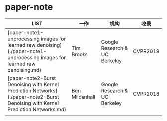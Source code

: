 # paper-note

| LIST                                                         | 一作           | 机构                          | 收录     |
| ------------------------------------------------------------ | -------------- | ----------------------------- | -------- |
| [paper-note1-unprocessing images for learned raw denoising](./paper-note1-unprocessing images for learned raw denoising.md) | Tim Brooks     | Google Research & UC Berkeley | CVPR2019 |
| [paper-note2-Burst Denoising with Kernel Prediction Networks](./paper-note2-Burst Denoising with Kernel Prediction Networks.md) | Ben Mildenhall | Google Research & UC Berkeley | CVPR2018 |
|                                                              |                |                               |          |

